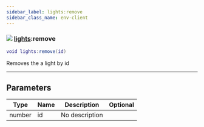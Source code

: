 ```yaml
---
sidebar_label: lights:remove
sidebar_class_name: env-client
---
```


### ![](/img/wiki/client.png) [lights](../lights/README.md):remove

```lua
void lights:remove(id)
```

Removes the a light by id<br/>

-----------------
## Parameters

| Type   | Name | Description | Optional |
| ------ | ---- | ----------- | -------: |
| number | id | No description |   |
